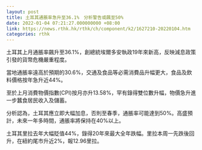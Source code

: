 ```yaml
---
layout: post
title: 土耳其通脹率急升至36.1%　分析警告或飆至50%
date: 2022-01-04 07:21:27.000000000 +08:00
link: https://news.rthk.hk/rthk/ch/component/k2/1627210-20220104.htm
categories: rthk
---
```


土耳其上月通脹率飆升至36.1%，創總統埃爾多安執政19年來新高，反映減息政策引發的貨幣危機嚴重程度。

當地通脹率遠高於預期的30.6%，交通及食品等必需消費品升幅更大，食品及飲料價格按年急升近44%。

至於上月消費物價指數(CPI)按月亦升13.58%，罕有錄得雙位數升幅，物價急升進一步蠶食居民收入及儲蓄。

分析認為，土耳其應立即大幅加息，否則至春季，通脹率可能達到50%。高盛預計，未來一年多時間，通脹率將保持在40%以上。

土耳其里拉去年大幅貶值44%，錄得20年來最大全年跌幅。里拉本周一先跌後回升，在紐約尾市升近2%，報12.96里拉。
